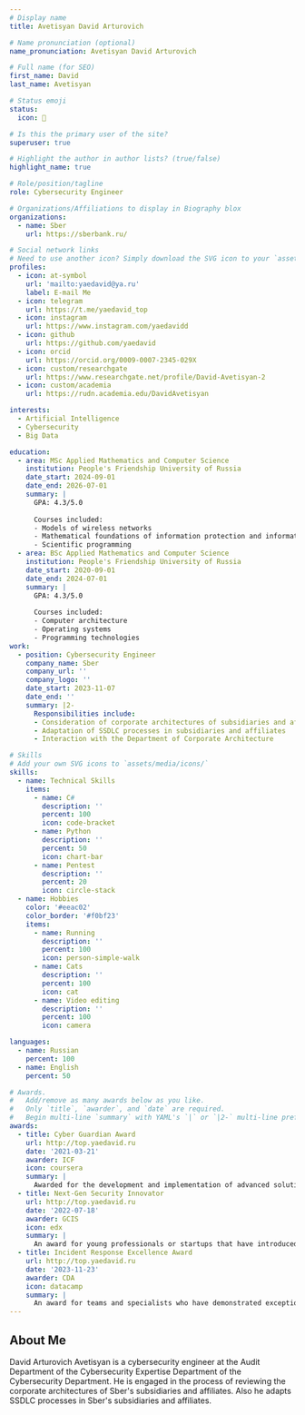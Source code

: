```yaml
---
# Display name
title: Avetisyan David Arturovich

# Name pronunciation (optional)
name_pronunciation: Avetisyan David Arturovich

# Full name (for SEO)
first_name: David
last_name: Avetisyan

# Status emoji
status:
  icon: 💚

# Is this the primary user of the site?
superuser: true

# Highlight the author in author lists? (true/false)
highlight_name: true

# Role/position/tagline
role: Cybersecurity Engineer

# Organizations/Affiliations to display in Biography blox
organizations:
  - name: Sber
    url: https://sberbank.ru/

# Social network links
# Need to use another icon? Simply download the SVG icon to your `assets/media/icons/` folder.
profiles:
  - icon: at-symbol
    url: 'mailto:yaedavid@ya.ru'
    label: E-mail Me
  - icon: telegram
    url: https://t.me/yaedavid_top
  - icon: instagram
    url: https://www.instagram.com/yaedavidd
  - icon: github
    url: https://github.com/yaedavid
  - icon: orcid
    url: https://orcid.org/0009-0007-2345-029X
  - icon: custom/researchgate
    url: https://www.researchgate.net/profile/David-Avetisyan-2
  - icon: custom/academia
    url: https://rudn.academia.edu/DavidAvetisyan

interests:
  - Artificial Intelligence
  - Cybersecurity
  - Big Data

education:
  - area: MSc Applied Mathematics and Computer Science
    institution: People's Friendship University of Russia
    date_start: 2024-09-01
    date_end: 2026-07-01
    summary: |
      GPA: 4.3/5.0
      
      Courses included:
      - Models of wireless networks
      - Mathematical foundations of information protection and information security
      - Scientific programming
  - area: BSc Applied Mathematics and Computer Science
    institution: People's Friendship University of Russia
    date_start: 2020-09-01
    date_end: 2024-07-01
    summary: |
      GPA: 4.3/5.0
      
      Courses included:
      - Computer architecture
      - Operating systems
      - Programming technologies
work:
  - position: Cybersecurity Engineer
    company_name: Sber
    company_url: ''
    company_logo: ''
    date_start: 2023-11-07
    date_end: ''
    summary: |2-
      Responsibilities include:
      - Consideration of corporate architectures of subsidiaries and affiliates
      - Adaptation of SSDLC processes in subsidiaries and affiliates
      - Interaction with the Department of Corporate Architecture

# Skills
# Add your own SVG icons to `assets/media/icons/`
skills:
  - name: Technical Skills
    items:
      - name: C#
        description: ''
        percent: 100
        icon: code-bracket
      - name: Python
        description: ''
        percent: 50
        icon: chart-bar
      - name: Pentest
        description: ''
        percent: 20
        icon: circle-stack
  - name: Hobbies
    color: '#eeac02'
    color_border: '#f0bf23'
    items:
      - name: Running
        description: ''
        percent: 100
        icon: person-simple-walk
      - name: Cats
        description: ''
        percent: 100
        icon: cat
      - name: Video editing
        description: ''
        percent: 100
        icon: camera

languages:
  - name: Russian
    percent: 100
  - name: English
    percent: 50

# Awards.
#   Add/remove as many awards below as you like.
#   Only `title`, `awarder`, and `date` are required.
#   Begin multi-line `summary` with YAML's `|` or `|2-` multi-line prefix and indent 2 spaces below.
awards:
  - title: Cyber Guardian Award
    url: http://top.yaedavid.ru
    date: '2021-03-21'
    awarder: ICF
    icon: coursera
    summary: |
      Awarded for the development and implementation of advanced solutions in protecting data and systems from cyberattacks. Given to professionals and teams whose technologies and approaches have significantly reduced the risk of breaches and data leaks.
  - title: Next-Gen Security Innovator
    url: http://top.yaedavid.ru
    date: '2022-07-18'
    awarder: GCIS
    icon: edx
    summary: |
      An award for young professionals or startups that have introduced groundbreaking ideas or projects in the field of cybersecurity. It is awarded for innovative solutions based on artificial intelligence, machine learning, or quantum technologies for information protection.
  - title: Incident Response Excellence Award
    url: http://top.yaedavid.ru
    date: '2023-11-23'
    awarder: CDA
    icon: datacamp
    summary: |
      An award for teams and specialists who have demonstrated exceptional skills in responding to major security breaches and successfully mitigated threats, minimizing the impact of the attacks.
---
```


## About Me

David Arturovich Avetisyan is a cybersecurity engineer at the Audit Department of the Cybersecurity Expertise Department of the Cybersecurity Department. He is engaged in the process of reviewing the corporate architectures of Sber's subsidiaries and affiliates. Also he adapts SSDLC processes in Sber's subsidiaries and affiliates.
